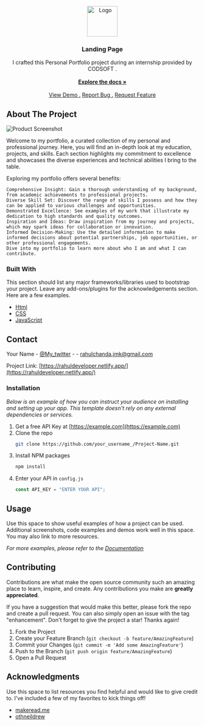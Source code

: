                          
<br/>
<div align="center">
<a href="https://github.com/ShaanCoding/ReadME-Generator">
<img src="https://www.vhv.rs/dpng/f/512-5121842_portfolio-png-png-download-portflio-logo-transparent-png.png" alt="Logo" width="80" height="80">
</a>
<h3 align="center">Landing Page</h3>
<p align="center">
I crafted this Personal Portfolio project during an internship provided by  CODSOFT .
<br/>
<br/>
<a href="https://github.com/Rahulchanda33/portfolio.Rc/tree/main/Portfolio.rc"><strong>Explore the docs »</strong></a>
<br/>
<br/>
<a href="https://github.com/Rahulchanda33/portfolio.Rc/tree/main/Portfolio.rc">View Demo .</a>  
<a href="https://github.com/ShaanCoding/ReadME-Generator/issues/new?labels=bug&template=bug-report---.md">Report Bug .</a>
<a href="https://github.com/ShaanCoding/ReadME-Generator/issues/new?labels=enhancement&template=feature-request---.md">Request Feature</a>
</p>
</div>

 ## About The Project 

![Product Screenshot](https://app.gemoo.com/share/image-annotation/651071741278425088?codeId=v67qwglkplgLo&origin=imageurlgenerator&card=651071737797152768)

Welcome to my portfolio, a curated collection of my personal and professional journey. Here, you will find an in-depth look at my education, projects, and skills. Each section highlights my commitment to excellence and showcases the diverse experiences and technical abilities I bring to the table.

Exploring my portfolio offers several benefits:

    Comprehensive Insight: Gain a thorough understanding of my background, from academic achievements to professional projects.
    Diverse Skill Set: Discover the range of skills I possess and how they can be applied to various challenges and opportunities.
    Demonstrated Excellence: See examples of my work that illustrate my dedication to high standards and quality outcomes.
    Inspiration and Ideas: Draw inspiration from my journey and projects, which may spark ideas for collaboration or innovation.
    Informed Decision-Making: Use the detailed information to make informed decisions about potential partnerships, job opportunities, or other professional engagements.
    Dive into my portfolio to learn more about who I am and what I can contribute.

 ### Built With

This section should list any major frameworks/libraries used to bootstrap your project. Leave any add-ons/plugins for the acknowledgements section. Here are a few examples.

- [Html](https://html.com/)
- [CSS](https://www.w3schools.com/css/)
- [JavaScript](https://www.javascript.com/)
 ## Contact

Your Name - [@My_twitter](https://twitter.com/rahulchand78279)       -   - rahulchanda.jmk@gmail.com

Project Link: [https://rahuldeveloper.netlify.app/](https://rahuldeveloper.netlify.app/)
 ### Installation

_Below is an example of how you can instruct your audience on installing and setting up your app. This template doesn't rely on any external dependencies or services._

1. Get a free API Key at [https://example.com](https://example.com)
2. Clone the repo
   ```sh
   git clone https://github.com/your_username_/Project-Name.git
   ```
3. Install NPM packages
   ```sh
   npm install
   ```
4. Enter your API in `config.js`
   ```js
   const API_KEY = "ENTER YOUR API";
   ```
 ## Usage

Use this space to show useful examples of how a project can be used. Additional screenshots, code examples and demos work well in this space. You may also link to more resources.

_For more examples, please refer to the [Documentation](https://example.com)_
 ## Contributing

Contributions are what make the open source community such an amazing place to learn, inspire, and create. Any contributions you make are **greatly appreciated**.

If you have a suggestion that would make this better, please fork the repo and create a pull request. You can also simply open an issue with the tag "enhancement".
Don't forget to give the project a star! Thanks again!

1. Fork the Project
2. Create your Feature Branch (`git checkout -b feature/AmazingFeature`)
3. Commit your Changes (`git commit -m 'Add some AmazingFeature'`)
4. Push to the Branch (`git push origin feature/AmazingFeature`)
5. Open a Pull Request
 ## Acknowledgments

Use this space to list resources you find helpful and would like to give credit to. I've included a few of my favorites to kick things off!


- [makeread.me](https://github.com/ShaanCoding/ReadME-Generator)
- [othneildrew](https://github.com/othneildrew/Best-README-Template)
